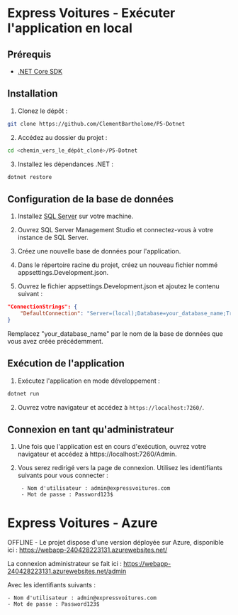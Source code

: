 # Express Voitures - Exécuter l'application en local

## Prérequis

- [.NET Core SDK](https://dotnet.microsoft.com/download)

## Installation

1. Clonez le dépôt :

```bash
git clone https://github.com/ClementBartholome/P5-Dotnet
```
2. Accédez au dossier du projet :

```bash
cd <chemin_vers_le_dépôt_cloné>/P5-Dotnet
```

3. Installez les dépendances .NET :

```bash
dotnet restore
```

## Configuration de la base de données

1. Installez [SQL Server](https://www.microsoft.com/fr-fr/sql-server/sql-server-downloads) sur votre machine.

2. Ouvrez SQL Server Management Studio et connectez-vous à votre instance de SQL Server.

3. Créez une nouvelle base de données pour l'application.

4. Dans le répertoire racine du projet, créez un nouveau fichier nommé appsettings.Development.json.

5. Ouvrez le fichier appsettings.Development.json et ajoutez le contenu suivant :

```json
"ConnectionStrings": {
    "DefaultConnection": "Server=(local);Database=your_database_name;Trusted_Connection=True;MultipleActiveResultSets=true"
}
```

Remplacez "your_database_name" par le nom de la base de données que vous avez créée précédemment.


## Exécution de l'application

1. Exécutez l'application en mode développement :

```bash
dotnet run
```

2. Ouvrez votre navigateur et accédez à `https://localhost:7260/`.

## Connexion en tant qu'administrateur

1. Une fois que l'application est en cours d'exécution, ouvrez votre navigateur et accédez à https://localhost:7260/Admin.  

2. Vous serez redirigé vers la page de connexion. Utilisez les identifiants suivants pour vous connecter :

        - Nom d'utilisateur : admin@expressvoitures.com
        - Mot de passe : Password123$
  
# Express Voitures - Azure

OFFLINE - Le projet dispose d'une version déployée sur Azure, disponible ici : https://webapp-240428223131.azurewebsites.net/ 

La connexion administrateur se fait ici : https://webapp-240428223131.azurewebsites.net/admin

Avec les identifiants suivants : 

    - Nom d'utilisateur : admin@expressvoitures.com
    - Mot de passe : Password123$

